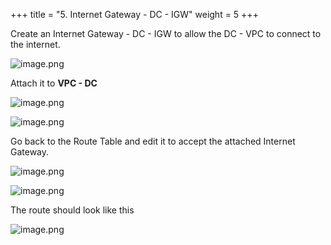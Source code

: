 +++
title = "5. Internet Gateway - DC - IGW"
weight = 5
+++


Create an Internet Gateway - DC - IGW to allow the DC - VPC to connect to the internet.


![image.png](/images/004-iv-setup-vpc-dc-resources/18-627390-image.png)


Attach it to **VPC - DC**


![image.png](/images/004-iv-setup-vpc-dc-resources/18-739653-image.png)


![image.png](/images/004-iv-setup-vpc-dc-resources/18-477541-image.png)


Go back to the Route Table and edit it to accept the attached Internet Gateway.


![image.png](/images/004-iv-setup-vpc-dc-resources/18-118748-image.png)


![image.png](/images/004-iv-setup-vpc-dc-resources/18-998351-image.png)


The route should look like this


![image.png](/images/004-iv-setup-vpc-dc-resources/18-493649-image.png)


